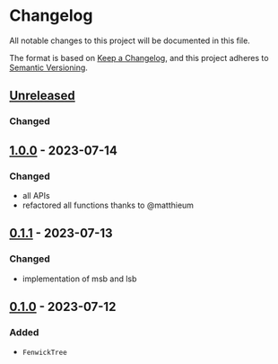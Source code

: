 # Changelog
All notable changes to this project will be documented in this file.

The format is based on [Keep a Changelog](https://keepachangelog.com/en/1.0.0/),
and this project adheres to [Semantic Versioning](https://semver.org/spec/v2.0.0.html).

## [Unreleased]
### Changed

## [1.0.0] - 2023-07-14
### Changed
- all APIs
- refactored all functions thanks to @matthieum

## [0.1.1] - 2023-07-13
### Changed
- implementation of msb and lsb

## [0.1.0] - 2023-07-12
### Added
- `FenwickTree`


[Unreleased]: https://github.com/brurucy/indexset/compare/v1.0.0...HEAD
[1.0.0]: https://github.com/brurucy/indexset/releases/tag/v1.0.0
[0.1.1]: https://github.com/brurucy/indexset/releases/tag/v0.1.1
[0.1.0]: https://github.com/brurucy/indexset/releases/tag/v0.1.0
